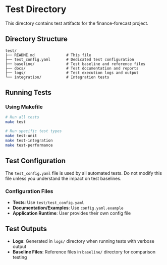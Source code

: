 # Test Directory

This directory contains test artifacts for the finance-forecast project.

## Directory Structure

```
test/
├── README.md              # This file
├── test_config.yaml       # Dedicated test configuration
├── baseline/              # Test baseline and reference files
├── docs/                  # Test documentation and reports
├── logs/                  # Test execution logs and output
└── integration/           # Integration tests
```

## Running Tests

### Using Makefile
```bash
# Run all tests
make test

# Run specific test types
make test-unit
make test-integration
make test-performance
```

## Test Configuration

The `test_config.yaml` file is used by all automated tests. Do not modify this file unless you understand the impact on test baselines.

### Configuration Files
- **Tests**: Use `test/test_config.yaml`
- **Documentation/Examples**: Use `config.yaml.example`
- **Application Runtime**: User provides their own config file

## Test Outputs

- **Logs**: Generated in `logs/` directory when running tests with verbose output
- **Baseline Files**: Reference files in `baseline/` directory for comparison testing
